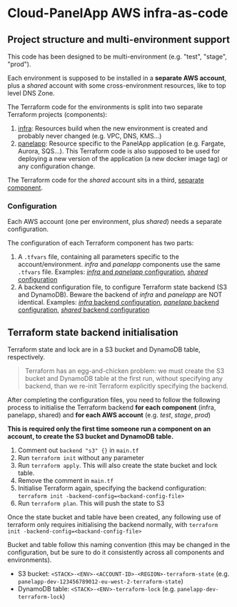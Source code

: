 # Cloud-PanelApp AWS infra-as-code

## Project structure and multi-environment support

This code has been designed to be multi-environment (e.g. "test", "stage", "prod").

Each environment is supposed to be installed in a **separate AWS account**, plus a *shared* account with some 
cross-environment resources, like to top level DNS Zone.

The Terraform code for the environments is split into two separate Terraform projects (components):

1. [infra](terraform/infra): Resources build when the new environment is created and probably never changed (e.g. VPC, DNS, KMS...)
2. [panelapp](terraform/panelapp): Resource specific to the PanelApp application (e.g. Fargate, Aurora, SQS...).
    This Terraform code is also supposed to be used for deploying a new version of the application (a new docker image tag)
    or any configuration change.
    
The Terraform code for the *shared* account sits in a third, [separate component](terraform/shared).

### Configuration

Each AWS account (one per environment, plus *shared*) needs a separate configuration.

The configuration of each Terraform component has two parts:

1. A `.tfvars` file, containing all parameters specific to the account/environment.
    *infra* and *panelapp* components use the same `.tfvars` file.
    Examples:
    [*infra* and *panelapp* configuration](terraform/terraform-example.tfvars), 
    [*shared* configuration](terraform/shared/terraform-shared-example.tfvars)
2. A backend configuration file, to configure Terraform state backend (S3 and DynamoDB). Beware the backend of *infra* 
    and *panelapp* are NOT identical.
    Examples:
    [*infra* backend configuration](terraform/infra/backend-infra-example.conf),
    [*panelapp* backend configuration](terraform/panelapp/backend-panelapp-example.conf),
    [*shared* backend configuration](terraform/shared/backend-shared-example.conf)

## Terraform state backend initialisation

Terraform state and lock are in a S3 bucket and DynamoDB table, respectively.

> Terraform has an egg-and-chicken problem: we must create the S3 bucket and DynamoDB table at the first run,
> without specifying any backend, than we re-init Terraform explicitly specifying the backend.

After completing the configuration files, you need to follow the following process to initialise the Terraform backend
**for each component** (infra, panelapp, shared) and **for each AWS account** (e.g. *test*, *stage*, *prod*)


**This is required only the first time someone run a component on an account, to create the S3 bucket and DynamoDB table.**

1. Comment out  `backend "s3" {}` in `main.tf` 
2. Run `terraform init` without any parameter
3. Run `terraform apply`. This will also create the state bucket and lock table.
4. Remove the comment in `main.tf`
5. Initialise Terraform again, specifying the backend configuration:
    `terraform init -backend-config=<backand-config-file>` 
6. Run `terraform plan`. This will push the state to S3

Once the state bucket and table have been created, any following use of terraform only requires initialising the backend
normally, with  `terraform init -backend-config=<backand-config-file>` 

Bucket and table follow this naming convention (this may be changed in the configuration, but be sure to do it consistently 
across all components and environments).

* S3 bucket: `<STACK>-<ENV>-<ACCOUNT-ID>-<REGION>-terraform-state` (e.g. `panelapp-dev-123456789012-eu-west-2-terraform-state`)
* DynamoDB table: `<STACK>-<ENV>-terraform-lock` (e.g. `panelapp-dev-terraform-lock`)
